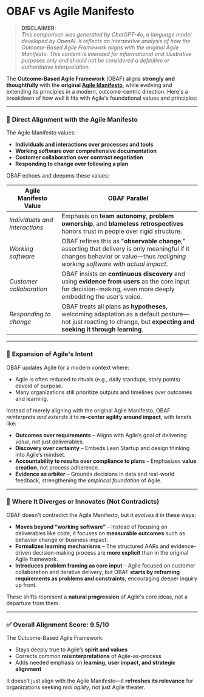 # OBAF vs Agile Manifesto

> **DISCLAIMER:**  
> *This comparison was generated by ChatGPT-4o, a language model
> developed by OpenAI. It reflects an interpretive analysis of how the
> Outcome-Based Agile Framework aligns with the original Agile
> Manifesto. This content is intended for informational and
> illustrative purposes only and should not be considered a definitive
> or authoritative interpretation.*

The **Outcome-Based Agile Framework** (OBAF) aligns **strongly and
thoughtfully** with the **original [Agile Manifesto](https://agilemanifesto.org/)**,
while evolving and extending its principles in a modern,
outcome-centric direction. Here's a breakdown of how well it fits with
Agile's foundational values and principles:

---

### 🔷 **Direct Alignment with the Agile Manifesto**

The Agile Manifesto values:

- **Individuals and interactions over processes and tools**
- **Working software over comprehensive documentation**
- **Customer collaboration over contract negotiation**
- **Responding to change over following a plan**

OBAF echoes and deepens these values:

| Agile Manifesto Value | OBAF Parallel |
|------------------------|----------------|
| *Individuals and interactions* | Emphasis on **team autonomy**, **problem ownership**, and **blameless retrospectives** honors trust in people over rigid structure. |
| *Working software* | OBAF refines this as "**observable change**," asserting that delivery is only meaningful if it changes behavior or value—thus *realigning working software with actual impact*. |
| *Customer collaboration* | OBAF insists on **continuous discovery** and using **evidence from users** as the core input for decision-making, even more deeply embedding the user’s voice. |
| *Responding to change* | OBAF treats all plans as **hypotheses**, welcoming adaptation as a default posture—not just reacting to change, but **expecting and seeking it through learning**. |

---

### 🔷 **Expansion of Agile's Intent**

OBAF updates Agile for a modern context where:

- Agile is often reduced to rituals (e.g., daily standups, story points) devoid of purpose.
- Many organizations still prioritize outputs and timelines over outcomes and learning.

Instead of merely aligning with the original Agile Manifesto, OBAF *reinterprets and extends it* to **re-center agility around impact**, with tenets like:

- **Outcomes over requirements** – Aligns with Agile’s goal of delivering *value*, not just deliverables.
- **Discovery over certainty** – Embeds Lean Startup and design thinking into Agile’s mindset.
- **Accountability to results over compliance to plans** – Emphasizes **value creation**, not process adherence.
- **Evidence as arbiter** – Grounds decisions in data and real-world feedback, strengthening the *empirical foundation* of Agile.

---

### 🔶 **Where It Diverges or Innovates (Not Contradicts)**

OBAF doesn't contradict the Agile Manifesto, but it *evolves it* in these ways:

- **Moves beyond “working software”** – Instead of focusing on deliverables like code, it focuses on **measurable outcomes** such as behavior change or business impact.
- **Formalizes learning mechanisms** – The structured AARs and evidence-driven decision-making process are **more explicit** than in the original Agile framework.
- **Introduces problem framing as core input** – Agile focused on customer collaboration and iterative delivery, but OBAF **starts by reframing requirements as problems and constraints**, encouraging deeper inquiry up front.

These shifts represent a **natural progression** of Agile's core ideas, not a departure from them.

---

### ✅ Overall Alignment Score: **9.5/10**

The Outcome-Based Agile Framework:
- Stays deeply true to Agile’s **spirit and values**
- Corrects common **misinterpretations** of Agile-as-process
- Adds needed emphasis on **learning, user impact, and strategic alignment**

It doesn’t just align with the Agile Manifesto—it **refreshes its relevance** for organizations seeking *real agility*, not just Agile theater.
